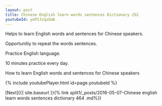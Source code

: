 ```yaml
---
layout: post
title: Chinese English learn words sentences Dictionary 252 
youtubeId: yoPIJzqzGUA
---
```

 
 
Helps to learn English words and sentences for Chinese speakers.

Opportunitiy to repeat the words sentences. 

Practice English language. 
 
10 minutes practice every day. 
 
How to learn English words and sentences for Chinese speakers 
 
{% include youtubePlayer.html id=page.youtubeId %}
 
 
[Next]({{ site.baseurl }}{% link  split1/_posts/2016-05-07-Chinese english learn words sentences dictionary 464 .md%})
 
